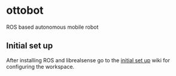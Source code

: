 # ottobot
ROS based autonomous mobile robot

## Initial set up

After installing ROS and librealsense go to the [initial set up](https://github.com/pfontana96/ottobot/wiki/Initial-setup) wiki for configuring the workspace.